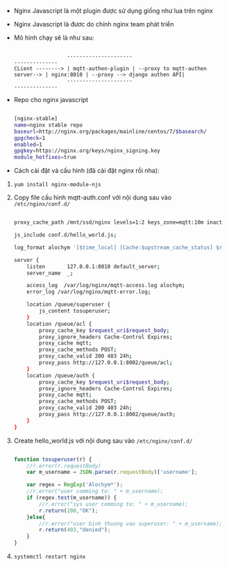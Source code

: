 -   Nginx Javascript là một plugin được sử dụng giống như lua trên nginx
-   Nginx Javascript là đươc do chính nginx team phát triển

-   Mô hình chạy sẽ là như sau:

    ```

                     ---------------------                                   --------------
    CLient --------> | mqtt-authen-plugin | --proxy to mqtt-authen server--> | nginx:8010 | --proxy --> django authen API|
                     ---------------------                                   --------------

    ```

-   Repo cho nginx javascript

    ```bash

    [nginx-stable]
    name=nginx stable repo
    baseurl=http://nginx.org/packages/mainline/centos/7/$basearch/
    gpgcheck=1
    enabled=1
    gpgkey=https://nginx.org/keys/nginx_signing.key
    module_hotfixes=true
    ```

-   Cách cài đặt và cấu hình (đã cài đặt nginx rồi nha):

1.  `yum install nginx-module-njs`
2.  Copy file cấu hình mqtt-auth.conf với nội dung sau vào `/etc/nginx/conf.d/`

    ```bash

    proxy_cache_path /mnt/ssd/nginx levels=1:2 keys_zone=mqtt:10m inactive=24h max_size=50g;

    js_include conf.d/hello_world.js;

    log_format alochym '[$time_local] [Cache:$upstream_cache_status] $request_uri $request_body';

    server {
        listen       127.0.0.1:8010 default_server;
        server_name  _;

        access_log  /var/log/nginx/mqtt-access.log alochym;
        error_log /var/log/nginx/mqtt-error.log;

        location /queue/superuser {
            js_content tosuperuser;
        }
        location /queue/acl {
            proxy_cache_key $request_uri$request_body;
            proxy_ignore_headers Cache-Control Expires;
            proxy_cache mqtt;
            proxy_cache_methods POST;
            proxy_cache_valid 200 403 24h;
            proxy_pass http://127.0.0.1:8002/queue/acl;
        }
        location /queue/auth {
            proxy_cache_key $request_uri$request_body;
            proxy_ignore_headers Cache-Control Expires;
            proxy_cache mqtt;
            proxy_cache_methods POST;
            proxy_cache_valid 200 403 24h;
            proxy_pass http://127.0.0.1:8002/queue/auth;
        }
    }
    ```

3.  Create hello_world.js với nội dung sau vào `/etc/nginx/conf.d/`

    ```javascript

    function tosuperuser(r) {
        //r.error(r.requestBody)
        var m_username = JSON.parse(r.requestBody)['username'];

        var regex = RegExp('Alochym*');
        //r.error("user comming to: " + m_username);
        if (regex.test(m_username)) {
            //r.error("sys user comming to: " + m_username);
            r.return(200,"OK");
        }else{
            //r.error("user binh thuong vao superuser: " + m_username);
            r.return(403,"denied");
        }
    }
    ```

4.  `systemctl restart nginx`
